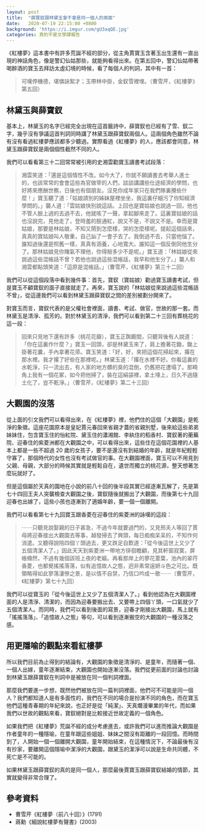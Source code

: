 ```yaml
---
layout: post
title:  "薛寶釵跟林黛玉會不會是同一個人的兩面"
date:   2020-07-19 22:15:00 +0800
background: 'https://i.imgur.com/gU3aqQE.jpg'
categories: 真的不是文學課報告
---
```


《紅樓夢》這本書中有許多荒誕不經的部分，從主角賈寶玉含著玉出生還有一直出現的神話角色，像是警幻仙姑那些，就能夠看得出來。在第五回中，警幻仙姑帶著喝醉酒的寶玉去拜訪太虛幻境的時候，看了每個人的判詞，其中有一首：

> 可嘆停機德，堪憐詠絮才；玉帶林中掛，金釵雪裡埋。（曹雪芹，《紅樓夢》第五回）

## 林黛玉與薛寶釵

基本上，林黛玉的名字已經完全出現在這首籤詩中，薛寶釵也已經有了雪、釵二字，幾乎沒有爭議這首判詞同時講了林黛玉跟薛寶釵兩個人。這兩個角色雖然不論有沒有看過紅樓夢應該都多少聽過。實際看過《紅樓夢》的人，應該都會同意，林黛玉跟薛寶釵是兩個個性截然不同的人。

我們可以看看第三十二回常常被引用的史湘雲勸寶玉讀書考試段落：

> 湘雲笑道：「還是這個情性不改。如今大了，你就不願讀書去考舉人進士的，也該常常的會會這些為官做宰的人們，談談講講些仕途經濟的學問，也好將來應酬世務，日後也有個朋友。沒見你成年家只在我們隊裏攪些什麼！」寶玉聽了道：「姑娘請別的姊妹屋裡坐坐，我這裏仔細污了你知經濟學問的。」襲人道：「雲姑娘快別說這話。上回也是寶姑娘也說過一回，他也不管人臉上過的去過不去，他就咳了一聲，拿起腳來走了。這裏寶姑娘的話也沒說完，見他走了，登時羞的臉通紅，說又不是，不說又不是。幸而是寶姑娘，那要是林姑娘，不知又鬧到怎麼樣，哭的怎麼樣呢。提起這個話來，真真的寶姑娘叫人敬重，自己訕了一會子去了。我倒過不去，只當他惱了。誰知過後還是照舊一樣，真真有涵養，心地寬大。誰知這一個反倒同他生分了。那林姑娘見你賭氣不理他，你得賠多少不是呢。」寶玉道：「林姑娘從來說過這些混帳話不曾？若他也說過這些混帳話，我早和他生分了。」襲人和湘雲都點頭笑道：「這原是混帳話。」（曹雪芹，《紅樓夢》第三十二回）

我們可以從這個段落中看到幾件事：首先，寶釵（寶姑娘）勸過寶玉讀書考試，但是寶玉不顧寶釵的面子直接就走了。再來，寶玉說的「林姑娘從來說過這些混帳話不曾」，從這邊我們可以看到林黛玉跟薛寶釵之間的差別被劃分開來了。

對寶玉而言，寶釵代表的是父權社會裡面，讀書、考試、做官，世故的那一套。而林黛玉是清淨、孤芳的。對於林黛玉的清淨，我們可以看到第二十三回有葬桃花的這一段：

> 回來只見地下還有許多（桃花花瓣），寶玉正踟躕間，只聽背後有人說道：「你在這裏作什麼？」寶玉一回頭，卻是林黛玉來了，肩上擔著花鋤，鋤上掛著花囊，手內拿著花帚。寶玉笑道：「好，好，來把這個花掃起來，撂在那水裡。我才撂了好些在那裡呢。」林黛玉道：「撂在水裡不好。你看這裏的水乾淨，只一流出去，有人家的地方髒的臭的混倒，仍舊把花遭塌了。那畸角上我有一個花冢，如今把他掃了，裝在這絹袋裡，拿土埋上，日久不過隨土化了，豈不乾淨。」（曹雪芹，《紅樓夢》第二十三回）

## 大觀園的沒落

從上面的引文我們可以看得出來，在《紅樓夢》裡，他們住的這個「大觀園」是乾淨的象徵。這座花園原本是皇妃賈元春回來省親才蓋的省親別墅，後來給這些弟弟妹妹住，包含寶玉住的怡紅院、黛玉住的瀟湘館、李紈住的稻香村、寶釵著的蘅蕪院、迎春住的紫菱洲都在大觀園之中，可以看得出來，這些住在這個花園裡的人基本上都是一些不超過 20 歲的女孩子，要不是還沒有到結婚的年齡，就是年紀輕輕守寡了，那個時代的女性也沒有考試做官的事。在大觀園裡面，寶玉可以不用見到父親、母親，大部分的時候其實就是輕鬆自在，遺世而獨立的桃花源，整天想著怎麼玩就好了。

但是這個屬於天真的園地在小說的前八十回的後半段其實已經逐漸瓦解了，先是第七十四回王夫人突襲檢查大觀園之後，寶釵隨後就搬出了大觀園，而後第七十九回迎春也出嫁了，這些小孩也逐漸到了適婚年齡，要一個一個離開。

我們可以看看第七十九回寶玉跟香菱在迎春住的紫菱洲的詠嘆的這段：

> ⋯⋯只聽見說娶親的日子甚急，不過今年就要過門的，又見邢夫人等回了賈母將迎春接出大觀園去等事，越發掃去了興頭，每日痴痴呆呆的，不知作何消遣。又聽得說陪四個丫頭過去，更又跌足自歎道：「從今後這世上又少了五個清潔人了。」因此天天到紫菱洲一帶地方徘徊瞻顧，見其軒窗寂寞，屏帳翛然，不過有幾個該班上夜的老嫗。再看那岸上的蓼花葦葉，池內的翠荇香菱，也都覺搖搖落落，似有追憶故人之態，迥非素常逞妍斗色之可比。既領略得如此寥落淒慘之景，是以情不自禁，乃信口吟成一歌⋯⋯（曹雪芹，《紅樓夢》第七十九回）

我們可以從寶玉的「從今後這世上又少了五個清潔人了。」看到他認為在大觀園裡面的人是清淨、清潔的，而因為迎春要搬出去、又要帶上四個丫頭，一口氣就少了五個清潔人。而同時，我們可以看到後面的寫景，迎春才剛接出大觀園，馬上就有「搖搖落落」、「追憶故人之態」等句，可以看到逐漸搬空的大觀園的一種沒落之感。

## 用更隱喻的觀點來看紅樓夢

所以我們目前為止得到的結論有，大觀園的象徵是清淨的、是童年，而隨著一個、一個人出嫁，童年逐漸結束，大觀園也開始逐漸沒落。我們從更前面的討論也討論到林黛玉跟薛寶釵在判詞中是被放在同一個判詞裡面。

那麼我們要進一步想，既然他們被放在同一篇判詞裡面，他們可不可能是同一個人？我們都知道人是有多面性的，我們在不同的場合是扮演不同的角色，而在寶玉他們這種青春期的年紀來說，也正好是從「純潔」、天真爛漫畢業的年代，而如果我們以世故的觀點來看，寶釵絕對是比較接近世故定義的一個角色。

如果我們把《紅樓夢》荒誕不經的成分考慮進去，或許我們可以進而推論大觀園是作者童年的一種隱喻，在童年跟這些姐姐、妹妹之間沒有距離的一段回憶。而時間到了，人開始一個一個離開大觀園，童年開始結束，在這種情況下，不論最後有沒有抄家，要離開這個隱喻中潔淨的大觀園，跟黛玉的潔淨可以說是生命共同體，不死亡是不可能的。

如果林黛玉跟薛寶釵的真的是同一個人，那麼最後賈寶玉跟薛寶釵結婚的情節，其實就變得非常合理了。


## 參考資料

- 曹雪芹《紅樓夢（前八十回）》(1791)
- 蔣勳《細說紅樓夢有聲書》(2003)
